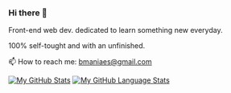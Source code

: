### Hi there 👋

Front-end web dev. dedicated to learn something new everyday.

100% self-tought and with an unfinished.

📫 How to reach me: bmaniaes@gmail.com





[![My GitHub Stats](https://github-readme-stats.vercel.app/api/?username=bmaniaes&count_private=true&theme=tokyonight&showicons=true)]()  [![My GitHub Language Stats](https://github-readme-stats.vercel.app/api/top-langs/?username=bmaniaes&langs_count=5&theme=tokyonight)]()
